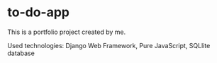 # to-do-app

This is a portfolio project created by me.

Used technologies: Django Web Framework, Pure JavaScript, SQLlite database

